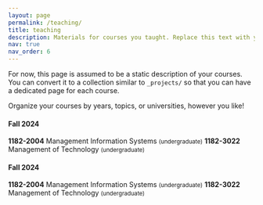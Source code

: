 ```yaml
---
layout: page
permalink: /teaching/
title: teaching
description: Materials for courses you taught. Replace this text with your description.
nav: true
nav_order: 6
---
```


For now, this page is assumed to be a static description of your courses. You can convert it to a collection similar to `_projects/` so that you can have a dedicated page for each course.

Organize your courses by years, topics, or universities, however you like!

<h4>Fall 2024</h4>
<strong>1182-2004</strong> Management Information Systems <small>(undergraduate)</small>
<strong>1182-3022</strong> Management of Technology <small>(undergraduate)</small>

<h4>Fall 2024</h4>
<strong>1182-2004</strong> Management Information Systems <small>(undergraduate)</small>
<strong>1182-3022</strong> Management of Technology <small>(undergraduate)</small>
